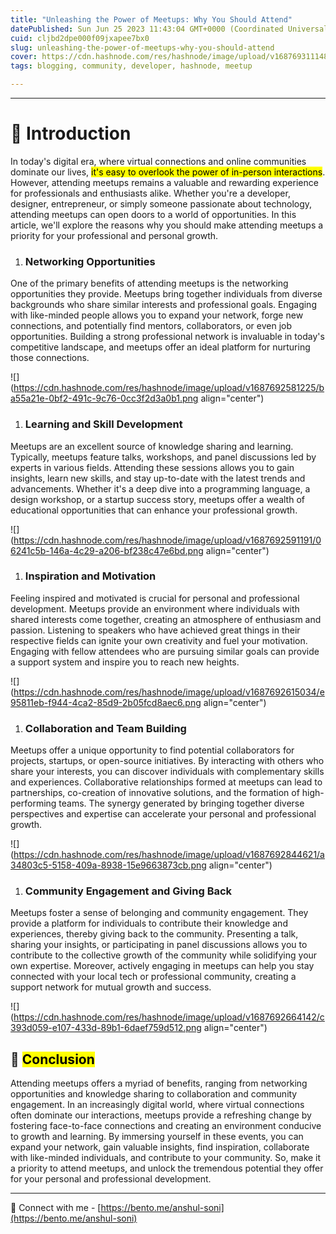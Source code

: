 ```yaml
---
title: "Unleashing the Power of Meetups: Why You Should Attend"
datePublished: Sun Jun 25 2023 11:43:04 GMT+0000 (Coordinated Universal Time)
cuid: cljbd2dpe000f09jxapee7bx0
slug: unleashing-the-power-of-meetups-why-you-should-attend
cover: https://cdn.hashnode.com/res/hashnode/image/upload/v1687693111488/98a3799f-2ca1-426b-9785-f3d028a105d7.png
tags: blogging, community, developer, hashnode, meetup

---
```


---

# 📍 Introduction

In today's digital era, where virtual connections and online communities dominate our lives, <mark>it's easy to overlook the power of in-person interactions</mark>. However, attending meetups remains a valuable and rewarding experience for professionals and enthusiasts alike. Whether you're a developer, designer, entrepreneur, or simply someone passionate about technology, attending meetups can open doors to a world of opportunities. In this article, we'll explore the reasons why you should make attending meetups a priority for your professional and personal growth.

1. ### **Networking Opportunities**
    

One of the primary benefits of attending meetups is the networking opportunities they provide. Meetups bring together individuals from diverse backgrounds who share similar interests and professional goals. Engaging with like-minded people allows you to expand your network, forge new connections, and potentially find mentors, collaborators, or even job opportunities. Building a strong professional network is invaluable in today's competitive landscape, and meetups offer an ideal platform for nurturing those connections.

![](https://cdn.hashnode.com/res/hashnode/image/upload/v1687692581225/ba55a21e-0bf2-491c-9c76-0cc3f2d3a0b1.png align="center")

1. ### **Learning and Skill Development**
    

Meetups are an excellent source of knowledge sharing and learning. Typically, meetups feature talks, workshops, and panel discussions led by experts in various fields. Attending these sessions allows you to gain insights, learn new skills, and stay up-to-date with the latest trends and advancements. Whether it's a deep dive into a programming language, a design workshop, or a startup success story, meetups offer a wealth of educational opportunities that can enhance your professional growth.

![](https://cdn.hashnode.com/res/hashnode/image/upload/v1687692591191/06241c5b-146a-4c29-a206-bf238c47e6bd.png align="center")

1. ### **Inspiration and Motivation**
    

Feeling inspired and motivated is crucial for personal and professional development. Meetups provide an environment where individuals with shared interests come together, creating an atmosphere of enthusiasm and passion. Listening to speakers who have achieved great things in their respective fields can ignite your own creativity and fuel your motivation. Engaging with fellow attendees who are pursuing similar goals can provide a support system and inspire you to reach new heights.

![](https://cdn.hashnode.com/res/hashnode/image/upload/v1687692615034/e95811eb-f944-4ca2-85d9-2b05fcd8aec6.png align="center")

1. ### **Collaboration and Team Building**
    

Meetups offer a unique opportunity to find potential collaborators for projects, startups, or open-source initiatives. By interacting with others who share your interests, you can discover individuals with complementary skills and experiences. Collaborative relationships formed at meetups can lead to partnerships, co-creation of innovative solutions, and the formation of high-performing teams. The synergy generated by bringing together diverse perspectives and expertise can accelerate your personal and professional growth.

![](https://cdn.hashnode.com/res/hashnode/image/upload/v1687692844621/a34803c5-5158-409a-8938-15e9663873cb.png align="center")

1. ### **Community Engagement and Giving Back**
    

Meetups foster a sense of belonging and community engagement. They provide a platform for individuals to contribute their knowledge and experiences, thereby giving back to the community. Presenting a talk, sharing your insights, or participating in panel discussions allows you to contribute to the collective growth of the community while solidifying your own expertise. Moreover, actively engaging in meetups can help you stay connected with your local tech or professional community, creating a support network for mutual growth and success.

![](https://cdn.hashnode.com/res/hashnode/image/upload/v1687692664142/c393d059-e107-433d-89b1-6daef759d512.png align="center")

## 📍 <mark>Conclusion</mark>

Attending meetups offers a myriad of benefits, ranging from networking opportunities and knowledge sharing to collaboration and community engagement. In an increasingly digital world, where virtual connections often dominate our interactions, meetups provide a refreshing change by fostering face-to-face connections and creating an environment conducive to growth and learning. By immersing yourself in these events, you can expand your network, gain valuable insights, find inspiration, collaborate with like-minded individuals, and contribute to your community. So, make it a priority to attend meetups, and unlock the tremendous potential they offer for your personal and professional development.

---

🚀 Connect with me - [https://bento.me/anshul-soni](https://bento.me/anshul-soni)